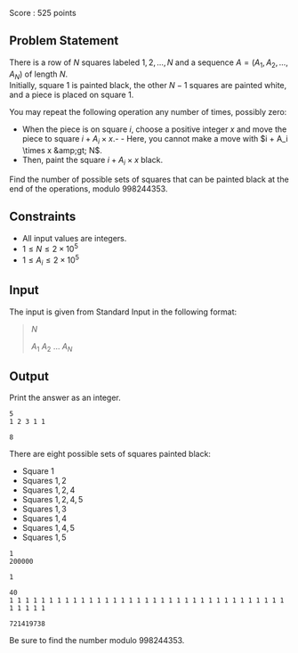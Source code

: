 Score : $525$ points

## Problem Statement

There is a row of $N$ squares labeled $1,2,\dots,N$ and a sequence $A=(A_1,A_2,\dots,A_N)$ of length $N$.<br>
Initially, square $1$ is painted black, the other $N-1$ squares are painted white, and a piece is placed on square $1$.

You may repeat the following operation any number of times, possibly zero:

- When the piece is on square $i$, choose a positive integer $x$ and move the piece to square $i + A_i \times x$.-   - Here, you cannot make a move with $i + A_i \times x &amp;gt; N$.
- Then, paint the square $i + A_i \times x$ black.

Find the number of possible sets of squares that can be painted black at the end of the operations, modulo $998244353$.

## Constraints

- All input values are integers.
- $1 \le N \le 2 \times 10^5$
- $1 \le A_i \le 2 \times 10^5$

## Input

The input is given from Standard Input in the following format:

> $N$
> 
> $A_1$ $A_2$ $\dots$ $A_N$

## Output

Print the answer as an integer.

```input1
5
1 2 3 1 1
```

```output1
8
```

There are eight possible sets of squares painted black:

- Square $1$
- Squares $1,2$
- Squares $1,2,4$
- Squares $1,2,4,5$
- Squares $1,3$
- Squares $1,4$
- Squares $1,4,5$
- Squares $1,5$

```input2
1
200000
```

```output2
1
```

```input3
40
1 1 1 1 1 1 1 1 1 1 1 1 1 1 1 1 1 1 1 1 1 1 1 1 1 1 1 1 1 1 1 1 1 1 1 1 1 1 1 1
```

```output3
721419738
```

Be sure to find the number modulo $998244353$.